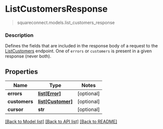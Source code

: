 # ListCustomersResponse
> squareconnect.models.list_customers_response

### Description

Defines the fields that are included in the response body of a request to the [ListCustomers](#endpoint-listcustomers) endpoint.  One of `errors` or `customers` is present in a given response (never both).

## Properties
Name | Type | Notes
------------ | ------------- | -------------
**errors** | [**list[Error]**](Error.md) | [optional] 
**customers** | [**list[Customer]**](Customer.md) | [optional] 
**cursor** | **str** | [optional] 

[[Back to Model list]](../README.md#documentation-for-models) [[Back to API list]](../README.md#documentation-for-api-endpoints) [[Back to README]](../README.md)


